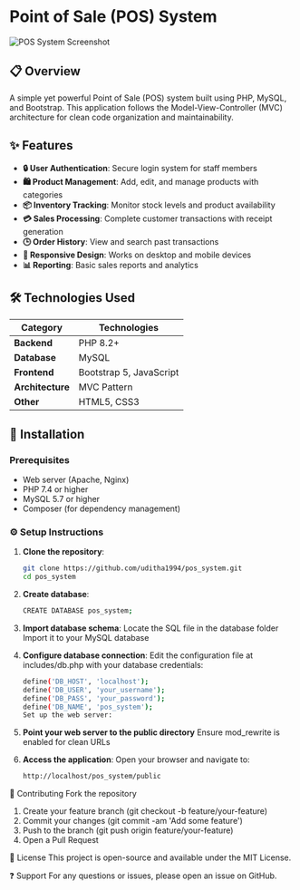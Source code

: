 # Point of Sale (POS) System

![POS System Screenshot](https://via.placeholder.com/800x400?text=POS+System+Screenshot)  

## 📋 Overview
A simple yet powerful Point of Sale (POS) system built using PHP, MySQL, and Bootstrap. This application follows the Model-View-Controller (MVC) architecture for clean code organization and maintainability.

## ✨ Features

- **🔒 User Authentication**: Secure login system for staff members
- **🛍️ Product Management**: Add, edit, and manage products with categories
- **📦 Inventory Tracking**: Monitor stock levels and product availability
- **💳 Sales Processing**: Complete customer transactions with receipt generation
- **🕒 Order History**: View and search past transactions
- **📱 Responsive Design**: Works on desktop and mobile devices
- **📊 Reporting**: Basic sales reports and analytics

## 🛠️ Technologies Used

| Category       | Technologies |
|---------------|-------------|
| **Backend**   | PHP 8.2+    |
| **Database**  | MySQL       |
| **Frontend**  | Bootstrap 5, JavaScript |
| **Architecture** | MVC Pattern |
| **Other**     | HTML5, CSS3 |

## 🚀 Installation

### Prerequisites
- Web server (Apache, Nginx)
- PHP 7.4 or higher
- MySQL 5.7 or higher
- Composer (for dependency management)

### ⚙️ Setup Instructions

1. **Clone the repository**:
   ```bash
   git clone https://github.com/uditha1994/pos_system.git
   cd pos_system

2. **Create database**:
   ```bash
   CREATE DATABASE pos_system;

3. **Import database schema**:
   Locate the SQL file in the database folder
   Import it to your MySQL database

4. **Configure database connection**:
   Edit the configuration file at includes/db.php with your database credentials:
   ```bash
   define('DB_HOST', 'localhost');
   define('DB_USER', 'your_username');
   define('DB_PASS', 'your_password');
   define('DB_NAME', 'pos_system');
   Set up the web server:

5. **Point your web server to the public directory**
   Ensure mod_rewrite is enabled for clean URLs

6. **Access the application**:
   Open your browser and navigate to:
   ```bash
   http://localhost/pos_system/public

🤝 Contributing
   Fork the repository

   1. Create your feature branch (git checkout -b feature/your-feature)
   2. Commit your changes (git commit -am 'Add some feature')
   3. Push to the branch (git push origin feature/your-feature)
   4. Open a Pull Request

📜 License
   This project is open-source and available under the MIT License.

❓ Support
   For any questions or issues, please open an issue on GitHub.
